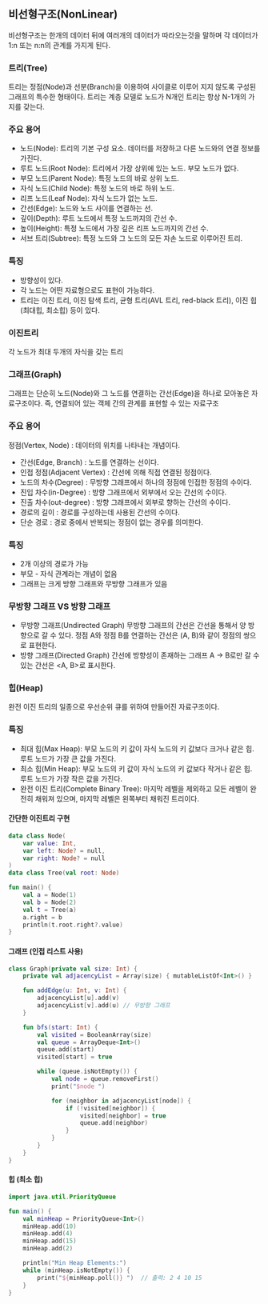 ## 비선형구조(NonLinear)
비선형구조는 한개의 데이터 뒤에 여러개의 데이터가 따라오는것을 말하며 각 데이터가 1:n 또는 n:n의 관계를 가지게 된다.

### 트리(Tree)
트리는 정점(Node)과 선분(Branch)을 이용하여 사이클로 이루어 지지 않도록 구성된 그래프의 특수한 형태이다.
트리는 계층 모델로 노드가 N개인 트리는 항상 N-1개의 가지를 갖는다.


### 주요 용어
+ 노드(Node): 트리의 기본 구성 요소. 데이터를 저장하고 다른 노드와의 연결 정보를 가진다.
+ 루트 노드(Root Node): 트리에서 가장 상위에 있는 노드. 부모 노드가 없다.
+ 부모 노드(Parent Node): 특정 노드의 바로 상위 노드.
+ 자식 노드(Child Node): 특정 노드의 바로 하위 노드.
+ 리프 노드(Leaf Node): 자식 노드가 없는 노드.
+ 간선(Edge): 노드와 노드 사이를 연결하는 선.
+ 깊이(Depth): 루트 노드에서 특정 노드까지의 간선 수.
+ 높이(Height): 특정 노드에서 가장 깊은 리프 노드까지의 간선 수.
+ 서브 트리(Subtree): 특정 노드와 그 노드의 모든 자손 노드로 이루어진 트리.
### 특징
+ 방향성이 있다.
+ 각 노드는 어떤 자료형으로도 표현이 가능하다.
+ 트리는 이진 트리, 이진 탐색 트리, 균형 트리(AVL 트리, red-black 트리), 이진 힙(최대힙, 최소힙) 등이 있다.
### 이진트리
각 노드가 최대 두개의 자식을 갖는 트리

### 그래프(Graph)
그래프는 단순히 노드(Node)와 그 노드를 연결하는 간선(Edge)을 하나로 모아놓은 자료구조이다. 즉, 연결되어 있는 객체 간의 관계를 표현할 수 있는 자료구조


### 주요 용어
정점(Vertex, Node) : 데이터의 위치를 나타내는 개념이다.

+ 간선(Edge, Branch) : 노드를 연결하는 선이다.
+ 인접 정점(Adjacent Vertex) : 간선에 의해 직접 연결된 정점이다.
+ 노드의 차수(Degree) : 무방향 그래프에서 하나의 정점에 인접한 정점의 수이다.
+ 진입 차수(in-Degree) : 방향 그래프에서 외부에서 오는 간선의 수이다.
+ 진출 차수(out-degree) : 방향 그래프에서 외부로 향하는 간선의 수이다.
+ 경로의 길이 : 경로를 구성하는데 사용된 간선의 수이다.
+ 단순 경로 : 경로 중에서 반복되는 정점이 없는 경우를 의미한다.
### 특징
+ 2개 이상의 경로가 가능
+ 부모 - 자식 관계라는 개념이 없음
+ 그래프는 크게 방향 그래프와 무방향 그래프가 있음
### 무방향 그래프 VS 방향 그래프
+ 무방향 그래프(Undirected Graph)
무방향 그래프의 간선은 간선을 통해서 양 방향으로 갈 수 있다.
정점 A와 정점 B를 연결하는 간선은 (A, B)와 같이 정점의 쌍으로 표현한다.
+ 방향 그래프(Directed Graph)
간선에 방향성이 존재하는 그래프
A -> B로만 갈 수 있는 간선은 <A, B>로 표시한다.
### 힙(Heap)
완전 이진 트리의 일종으로 우선순위 큐를 위하여 만들어진 자료구조이다.

### 특징
+ 최대 힙(Max Heap): 부모 노드의 키 값이 자식 노드의 키 값보다 크거나 같은 힙. 루트 노드가 가장 큰 값을 가진다.
+ 최소 힙(Min Heap): 부모 노드의 키 값이 자식 노드의 키 값보다 작거나 같은 힙. 루트 노드가 가장 작은 값을 가진다.
+ 완전 이진 트리(Complete Binary Tree): 마지막 레벨을 제외하고 모든 레벨이 완전히 채워져 있으며, 마지막 레벨은 왼쪽부터 채워진 트리이다.
#### 간단한 이진트리 구현
```kotlin
data class Node(
    var value: Int, 
    var left: Node? = null,
    var right: Node? = null
)
data class Tree(val root: Node)

fun main() {
    val a = Node(1)
    val b = Node(2)
    val t = Tree(a)
    a.right = b
    println(t.root.right?.value)
}
```
#### 그래프 (인접 리스트 사용)
```kotlin
class Graph(private val size: Int) {
    private val adjacencyList = Array(size) { mutableListOf<Int>() }

    fun addEdge(u: Int, v: Int) {
        adjacencyList[u].add(v)
        adjacencyList[v].add(u) // 무방향 그래프
    }

    fun bfs(start: Int) {
        val visited = BooleanArray(size)
        val queue = ArrayDeque<Int>()
        queue.add(start)
        visited[start] = true

        while (queue.isNotEmpty()) {
            val node = queue.removeFirst()
            print("$node ")

            for (neighbor in adjacencyList[node]) {
                if (!visited[neighbor]) {
                    visited[neighbor] = true
                    queue.add(neighbor)
                }
            }
        }
    }
}
```
#### 힙 (최소 힙)
```kotlin
import java.util.PriorityQueue

fun main() {
    val minHeap = PriorityQueue<Int>()
    minHeap.add(10)
    minHeap.add(4)
    minHeap.add(15)
    minHeap.add(2)

    println("Min Heap Elements:")
    while (minHeap.isNotEmpty()) {
        print("${minHeap.poll()} ")  // 출력: 2 4 10 15
    }
}
```